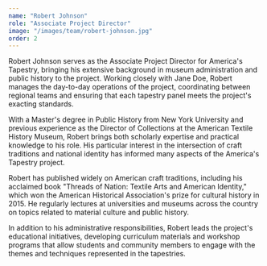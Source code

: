 ```yaml
---
name: "Robert Johnson"
role: "Associate Project Director"
image: "/images/team/robert-johnson.jpg"
order: 2
---
```


Robert Johnson serves as the Associate Project Director for America's Tapestry, bringing his extensive background in museum administration and public history to the project. Working closely with Jane Doe, Robert manages the day-to-day operations of the project, coordinating between regional teams and ensuring that each tapestry panel meets the project's exacting standards.

With a Master's degree in Public History from New York University and previous experience as the Director of Collections at the American Textile History Museum, Robert brings both scholarly expertise and practical knowledge to his role. His particular interest in the intersection of craft traditions and national identity has informed many aspects of the America's Tapestry project.

Robert has published widely on American craft traditions, including his acclaimed book "Threads of Nation: Textile Arts and American Identity," which won the American Historical Association's prize for cultural history in 2015. He regularly lectures at universities and museums across the country on topics related to material culture and public history.

In addition to his administrative responsibilities, Robert leads the project's educational initiatives, developing curriculum materials and workshop programs that allow students and community members to engage with the themes and techniques represented in the tapestries.

